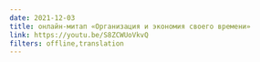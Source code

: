 ```yaml
---
date: 2021-12-03
title: онлайн-митап «Организация и экономия своего времени»
link: https://youtu.be/S8ZCWUoVkvQ
filters: offline,translation
---
```

